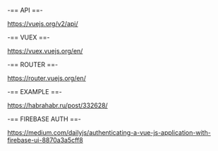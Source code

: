 -== API ==-

https://vuejs.org/v2/api/

-== VUEX ==-

https://vuex.vuejs.org/en/

-== ROUTER ==-

https://router.vuejs.org/en/

-== EXAMPLE ==-

https://habrahabr.ru/post/332628/

-== FIREBASE AUTH ==-

https://medium.com/dailyjs/authenticating-a-vue-js-application-with-firebase-ui-8870a3a5cff8
